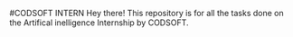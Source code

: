#CODSOFT INTERN
Hey there! This repository is for all the tasks done on the Artifical inelligence Internship by CODSOFT.
